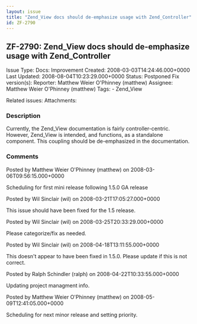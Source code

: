 ```yaml
---
layout: issue
title: "Zend_View docs should de-emphasize usage with Zend_Controller"
id: ZF-2790
---
```


ZF-2790: Zend\_View docs should de-emphasize usage with Zend\_Controller
------------------------------------------------------------------------

 Issue Type: Docs: Improvement Created: 2008-03-03T14:24:46.000+0000 Last Updated: 2008-08-04T10:23:29.000+0000 Status: Postponed Fix version(s): 
 Reporter:  Matthew Weier O'Phinney (matthew)  Assignee:  Matthew Weier O'Phinney (matthew)  Tags: - Zend\_View
 
 Related issues: 
 Attachments: 
### Description

Currently, the Zend\_View documentation is fairly controller-centric. However, Zend\_View is intended, and functions, as a standalone component. This coupling should be de-emphasized in the documentation.

 

 

### Comments

Posted by Matthew Weier O'Phinney (matthew) on 2008-03-06T09:56:15.000+0000

Scheduling for first mini release following 1.5.0 GA release

 

 

Posted by Wil Sinclair (wil) on 2008-03-21T17:05:27.000+0000

This issue should have been fixed for the 1.5 release.

 

 

Posted by Wil Sinclair (wil) on 2008-03-25T20:33:29.000+0000

Please categorize/fix as needed.

 

 

Posted by Wil Sinclair (wil) on 2008-04-18T13:11:55.000+0000

This doesn't appear to have been fixed in 1.5.0. Please update if this is not correct.

 

 

Posted by Ralph Schindler (ralph) on 2008-04-22T10:33:55.000+0000

Updating project managment info.

 

 

Posted by Matthew Weier O'Phinney (matthew) on 2008-05-09T12:41:05.000+0000

Scheduling for next minor release and setting priority.

 

 